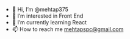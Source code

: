 - 👋 Hi, I’m @mehtap375
- 👀 I’m interested in Front End
- 🌱 I’m currently learning React
- 📫 How to reach me mehtapspc@gmail.com

<!---
mehtap375/mehtap375 is a ✨ special ✨ repository because its `README.md` (this file) appears on your GitHub profile.
You can click the Preview link to take a look at your changes.
--->
